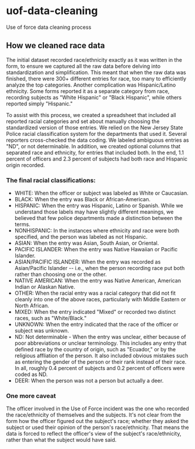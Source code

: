 # uof-data-cleaning
Use of force data cleaning process


## How we cleaned race data

The initial dataset recorded race/ethnicity exactly as it was written in the form, to ensure we captured all the raw data before delving into standardization and simplification. This meant that when the raw data was finished, there were 300+ different entries for race, too many to efficiently analyze the top categories. Another complication was Hispanic/Latino ethnicity. Some forms reported it as a separate category from race, recording subjects as "White Hispanic" or "Black Hispanic", while others reported simply "Hispanic."

To assist with this process, we created a spreadsheet that included all reported racial categories and set about manually choosing the standardized version of those entries. We relied on the New Jersey State Police racial classification system for the departments that used it. Several reporters cross-checked the data coding. We labeled ambiguous entries as "ND", or not determinable. In addition, we created optional columns that separated race and ethnicity, for entries that included both. In the end, 1.1 percent of officers and 2.3 percent of subjects had both race and Hispanic origin recorded.

### The final racial classifications:

- WHITE: When the officer or subject was labeled as White or Caucasian.
- BLACK: When the entry was Black or African-American.
- HISPANIC: When the entry was Hispanic, Latino or Spanish. While we understand those labels may have slightly different meanings, we believed that few police departments made a distinction between the terms.
- NONHISPANIC: In the instances where ethnicity and race were both specified, and the person was labeled as not Hispanic.
- ASIAN: When the entry was Asian, South Asian, or Oriental.
- PACIFIC ISLANDER: When the entry was Native Hawaiian or Pacific Islander.
- ASIAN/PACIFIC ISLANDER: When the entry was recorded as Asian/Pacific Islander -- i.e., when the person recording race put both rather than choosing one or the other.
- NATIVE AMERICAN: When the entry was Native American, American Indian or Alaskan Native.
- OTHER: When the racial entry was a racial category that did not fit cleanly into one of the above races, particularly with Middle Eastern or North African.
- MIXED: When the entry indicated "Mixed" or recorded two distinct races, such as "White/Black."
- UNKNOWN: When the entry indicated that the race of the officer or subject was unknown.
- ND: Not determinable - When the entry was unclear, either because of poor abbreviations or unclear terminology. This includes any entry that defined race by the country of origin, such as "Ecuador," or by the religious affliation of the person. It also included obvious mistakes such as entering the gender of the person or their rank instead of their race. In all, roughly 0.4 percent of subjects and 0.2 percent of officers were coded as ND.
- DEER: When the person was not a person but actually a deer.

### One more caveat

The officer involved in the Use of Force incident was the one who recorded the race/ethnicity of themselves and the subjects. It's not clear from the form how the officer figured out the subject's race; whether they asked the subject or used their opinion of the person's race/ethnicity. That means the data is forced to reflect the officer's view of the subject's race/ethnicity, rather than what the subject would have said.
